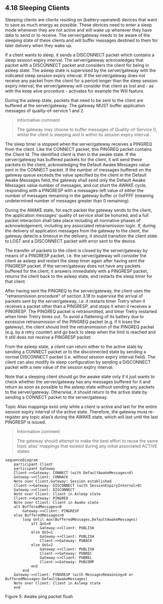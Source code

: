 <!-- transformation-note: left upstream numbering of headings for verification -->
## 4.18 Sleeping Clients
<!-- transformation-note: fixed title case in above heading by replacing "clients" with "Clients". -->

Sleeping clients are clients residing on (battery-operated) devices that want to save as much energy as possible.
These devices need to enter a sleep mode whenever they are not active and will wake up whenever they have data to send or to receive.
The server/gateway needs to be aware of the sleeping state of these clients and will buffer messages destined to them for later delivery when they wake up.

If a client wants to sleep, it sends a DISCONNECT packet which contains a sleep session expiry interval.
The server/gateway acknowledges that packet with a DISCONNECT packet and considers the client for being in asleep state.
The asleep state is supervised by the server/gateway with the indicated sleep session expiry interval.
If the server/gateway does not receive any packet from the client for a period longer than the sleep session expiry interval,
the server/gateway will consider that client as lost and - as with the keep alive procedure - activates for example the Will feature.

During the asleep state, packets that need to be sent to the client are buffered at the server/gateway.
The gateway MUST buffer application messages of quality-of-service 1 and 2.
<!-- transformation-note: replaced ampersand with the english word "and" linking qos 1 and 2 above. -->

>Informative comment
>
> The gateway may choose to buffer messages of Quality-of-Service 0, whilst the client is sleeping and is within its session expiry interval.

The sleep timer is stopped when the server/gateway receives a PINGREQ from the client.
Like the CONNECT packet, this PINGREQ packet contains the Client Id.
The identified client is then in the awake state.
If the server/gateway has buffered packets for the client, it will send these packets to the client,
acknowledging the Default Awake Messages value sent in the CONNECT packet.
If the number of messages buffered on the gateway queue exceeds the value specified by the client in the Default Awake Messages field,
the gateway shall send only the Default Awake Messages value number of messages, and cut short the AWAKE cycle,
responding with a PINGRESP with a messages-left value of either the number of messages remaining in the gateway buffer or 0xFFFF
(meaning undetermined number of messages greater than 0 remaining).

During the AWAKE state, for each packet the gateway sends to the client, the application messages’ quality of service shall be honored,
and a full packet interaction shall take place including all normative phases of acknowledgement, including any associated retransmission logic.
If, during the delivery of application messages from the gateway to the client, the gateway detects a timeout in the delivery,
it should transition the client state to LOST and a DISCONNECT packet with error sent to the device.

The transfer of packets to the client is closed by the server/gateway by means of a PINGRESP packet,
i.e. the server/gateway will consider the client as asleep and restart the sleep timer again after having sent the PINGRESP packet.
If the server/gateway does not have any packets buffered for the client, it answers immediately with a PINGRESP packet,
returns the client back to the asleep state, and restarts the sleep timer for that client.

<!-- transformation-note: section 3.18 is SUBACK, beed to verify the correctness of the below section reference. -->
After having sent the PINGREQ to the server/gateway,
the client uses the "retransmission procedure" of section 3.18 to supervise the arrival of packets sent by the server/gateway,
i.e. it restarts timer Tretry when it receives a packet other than a PINGRESP, and stops it when it receives a PINGRESP.
The PINGREQ packet is retransmitted, and timer Tretry restarted when timer Tretry times out.
To avoid a flattening of its battery due to excessive retransmission of the PINGREQ packet (e.g. if it loses the gateway),
the client should limit the retransmission of the PINGREQ packet
(e.g. by a retry counter) and go back to sleep when the limit is reached and it still does not receive a PINGRESP packet.

From the asleep state, a client can return either to the active state by sending a CONNECT packet or to the disconnected state by sending a normal DISCONNECT packet
(i.e. without session expiry interval field).
The client can also modify its sleep configuration by sending a DISCONNECT packet with a new value of the session expiry interval.

Note that a sleeping client should go the awake state only if it just wants to check whether the server/gateway has any messages buffered for it and return as soon as possible to the asleep state without sending any packets to the server/gateway.
Otherwise, it should return to the active state by sending a CONNECT packet to the server/gateway.

Topic Alias mappings exist only while a client is active and last for the entire session expiry interval of the active state.
Therefore, the gateway must re-register any topic alias’s during the AWAKE state, which will last until the last PINGRESP is issued.

>Informative comment
>
>The gateway should attempt to make the best effort to reuse the same topic alias’ mappings that existed during any initial associated ACTIVE states.

<!-- ![Awake ping packet flush](images/asleep-awake-transition-sequence-diagram.txt "Awake ping packet flush") -->

```mermaid
sequenceDiagram
    participant Client
    participant Gateway
    Client->>Gateway: CONNECT (with DefaultAwakeMessages>0)
    Gateway->>Client: CONNACK
    Note over Client,Gateway: Session established
    Client->>Gateway: DISCONNECT (with SessionExpiryInterval>0)
    Gateway->>Client: DISCONNECT
    Note over Client: Client in Asleep state
    Client->>Gateway: PINGREQ
    Note over Client: Client in Awake state
    alt BufferedMessages=0
        Gateway->>Client: PINGRESP
    else BufferedMessages>0
        loop Until max(BufferedMessages,DefaultAwakeMessages)
            alt QoS=0
                Gateway->>Client: PUBLISH
            else QoS=1
                Gateway->>Client: PUBLISH
                Client->>Gateway: PUBACK
            else QoS=2
                Gateway->>Client: PUBLISH
                Client->>Gateway: PUBREC
                Gateway->>Client: PUBREL
                Client->>Gateway: PUBCOMP
            end
        end
    Gateway->>Client: PINGRESP (with MessagesRemaining=0 or BufferedMessages-DefaultAwakeMessages)
    Note over Client: Client in Asleep state
    end
```

Figure 5: Awake ping packet flush
<!-- transformation-note: above figure number will be replaced by auto-numbering later. -->

